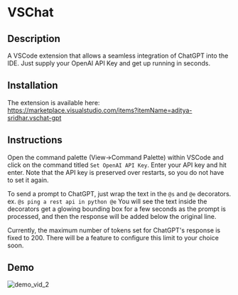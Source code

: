 # VSChat

## Description
A VSCode extension that allows a seamless integration of ChatGPT into the IDE. Just supply your OpenAI API Key and get up running in seconds.

## Installation
The extension is available here: https://marketplace.visualstudio.com/items?itemName=aditya-sridhar.vschat-gpt

## Instructions
Open the command palette (View->Command Palette) within VSCode and click on the command titled `Set OpenAI API Key`. Enter your API key and hit enter. Note that the API key is preserved over restarts, so you do not have to set it again.

To send a prompt to ChatGPT, just wrap the text in the `@s` and `@e` decorators. 
ex. `@s ping a rest api in python @e`
You will see the text inside the decorators get a glowing bounding box for a few seconds as the prompt is processed, and then the response will be added below the original line.

Currently, the maximum number of tokens set for ChatGPT's response is fixed to 200. There will be a feature to configure this limit to your choice soon.

## Demo
![demo_vid_2](https://github.com/deetsadi/VSChat/assets/47929718/a687d268-328f-4665-bed7-efee3ca93ddc)


